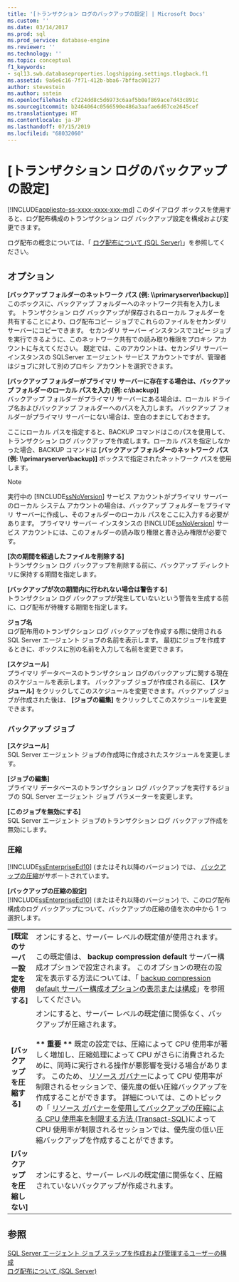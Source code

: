 ```yaml
---
title: '[トランザクション ログのバックアップの設定] | Microsoft Docs'
ms.custom: ''
ms.date: 03/14/2017
ms.prod: sql
ms.prod_service: database-engine
ms.reviewer: ''
ms.technology: ''
ms.topic: conceptual
f1_keywords:
- sql13.swb.databaseproperties.logshipping.settings.tlogback.f1
ms.assetid: 9a6e6c16-7f71-412b-bba6-7bffac001277
author: stevestein
ms.author: sstein
ms.openlocfilehash: cf224dd8c5d6973c6aaf5b0af869ace7d43c891c
ms.sourcegitcommit: b2464064c0566590e486a3aafae6d67ce2645cef
ms.translationtype: HT
ms.contentlocale: ja-JP
ms.lasthandoff: 07/15/2019
ms.locfileid: "68032060"
---
```

# <a name="log-shipping-transaction-log-backup-settings"></a>[トランザクション ログのバックアップの設定]
[!INCLUDE[appliesto-ss-xxxx-xxxx-xxx-md](../../includes/appliesto-ss-xxxx-xxxx-xxx-md.md)]
  このダイアログ ボックスを使用すると、ログ配布構成のトランザクション ログ バックアップ設定を構成および変更できます。  
  
 ログ配布の概念については、「 [ログ配布について &#40;SQL Server&#41;](../../database-engine/log-shipping/about-log-shipping-sql-server.md)」を参照してください。  
  
## <a name="options"></a>オプション  
 **[バックアップ フォルダーのネットワーク パス (例: \\\\primaryserver\\backup)]**  
 このボックスに、バックアップ フォルダーへのネットワーク共有を入力します。 トランザクション ログ バックアップが保存されるローカル フォルダーを共有することにより、ログ配布コピー ジョブでこれらのファイルをセカンダリ サーバーにコピーできます。 セカンダリ サーバー インスタンスでコピー ジョブを実行できるように、このネットワーク共有での読み取り権限をプロキシ アカウントに与えてください。 既定では、このアカウントは、セカンダリ サーバー インスタンスの SQLServer エージェント サービス アカウントですが、管理者はジョブに対して別のプロキシ アカウントを選択できます。  
  
 **[バックアップ フォルダーがプライマリ サーバーに存在する場合は、バックアップ フォルダーのローカル パスを入力 (例: c:\\backup)]**  
 バックアップ フォルダーがプライマリ サーバーにある場合は、ローカル ドライブ名およびバックアップ フォルダーへのパスを入力します。 バックアップ フォルダーがプライマリ サーバーにない場合は、空白のままにしておきます。  
  
 ここにローカル パスを指定すると、BACKUP コマンドはこのパスを使用して、トランザクション ログ バックアップを作成します。ローカル パスを指定しなかった場合、BACKUP コマンドは **[バックアップ フォルダーのネットワーク パス (例: \\\\primaryserver\\backup)]** ボックスで指定されたネットワーク パスを使用します。  
  
> [!NOTE]  
>  実行中の [!INCLUDE[ssNoVersion](../../includes/ssnoversion-md.md)] サービス アカウントがプライマリ サーバーのローカル システム アカウントの場合は、バックアップ フォルダーをプライマリ サーバーに作成し、そのフォルダーのローカル パスをここに入力する必要があります。 プライマリ サーバー インスタンスの [!INCLUDE[ssNoVersion](../../includes/ssnoversion-md.md)] サービス アカウントには、このフォルダーの読み取り権限と書き込み権限が必要です。  
  
 **[次の期間を経過したファイルを削除する]**  
 トランザクション ログ バックアップを削除する前に、バックアップ ディレクトリに保持する期間を指定します。  
  
 **[バックアップが次の期間内に行われない場合は警告する]**  
 トランザクション ログ バックアップが発生していないという警告を生成する前に、ログ配布が待機する期間を指定します。  
  
 **ジョブ名**  
 ログ配布用のトランザクション ログ バックアップを作成する際に使用される SQL Server エージェント ジョブの名前を表示します。 最初にジョブを作成するときに、ボックスに別の名前を入力して名前を変更できます。  
  
 **[スケジュール]**  
 プライマリ データベースのトランザクション ログのバックアップに関する現在のスケジュールを表示します。 バックアップ ジョブが作成される前に、 **[スケジュール]** をクリックしてこのスケジュールを変更できます。バックアップ ジョブが作成された後は、 **[ジョブの編集]** をクリックしてこのスケジュールを変更できます。  
  
### <a name="backup-job"></a>バックアップ ジョブ  
 **[スケジュール]**  
 SQL Server エージェント ジョブの作成時に作成されたスケジュールを変更します。  
  
 **[ジョブの編集]**  
 プライマリ データベースのトランザクション ログ バックアップを実行するジョブの SQL Server エージェント ジョブ パラメーターを変更します。  
  
 **[このジョブを無効にする]**  
 SQL Server エージェント ジョブのトランザクション ログ バックアップ作成を無効にします。  
  
### <a name="compression"></a>圧縮  
 [!INCLUDE[ssEnterpriseEd10](../../includes/ssenterpriseed10-md.md)] (またはそれ以降のバージョン) では、 [バックアップの圧縮](../../relational-databases/backup-restore/backup-compression-sql-server.md)がサポートされています。  
  
 **[バックアップの圧縮の設定]**  
 [!INCLUDE[ssEnterpriseEd10](../../includes/ssenterpriseed10-md.md)] (またはそれ以降のバージョン) で、このログ配布構成のログ バックアップについて、バックアップの圧縮の値を次の中から 1 つ選択します。  
  
|||  
|-|-|  
|**[既定のサーバー設定を使用する]**|オンにすると、サーバー レベルの既定値が使用されます。<br /><br /> この既定値は、 **backup compression default** サーバー構成オプションで設定されます。 このオプションの現在の設定を表示する方法については、「 [backup compression default サーバー構成オプションの表示または構成](../../database-engine/configure-windows/view-or-configure-the-backup-compression-default-server-configuration-option.md)」を参照してください。|  
|**[バックアップを圧縮する]**|オンにすると、サーバー レベルの既定値に関係なく、バックアップが圧縮されます。<br /><br /> **\*\* 重要 \*\*** 既定の設定では、圧縮によって CPU 使用率が著しく増加し、圧縮処理によって CPU がさらに消費されるために、同時に実行される操作が悪影響を受ける場合があります。 このため、 [リソース ガバナー](../../relational-databases/resource-governor/resource-governor.md)によって CPU 使用率が制限されるセッションで、優先度の低い圧縮バックアップを作成することができます。 詳細については、このトピックの「 [リソース ガバナーを使用してバックアップの圧縮による CPU 使用率を制限する方法 &#40;Transact-SQL&#41;](../../relational-databases/backup-restore/use-resource-governor-to-limit-cpu-usage-by-backup-compression-transact-sql.md)によって CPU 使用率が制限されるセッションでは、優先度の低い圧縮バックアップを作成することができます。|  
|**[バックアップを圧縮しない]**|オンにすると、サーバー レベルの既定値に関係なく、圧縮されていないバックアップが作成されます。|  
  
## <a name="see-also"></a>参照  
 [SQL Server エージェント ジョブ ステップを作成および管理するユーザーの構成](../../ssms/agent/configure-a-user-to-create-and-manage-sql-server-agent-jobs.md)   
 [ログ配布について &#40;SQL Server&#41;](../../database-engine/log-shipping/about-log-shipping-sql-server.md)  
  
  

